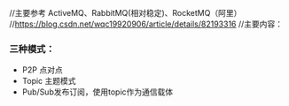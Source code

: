 //主要参考 ActiveMQ、RabbitMQ(相对稳定)、RocketMQ（阿里）
//https://blog.csdn.net/wqc19920906/article/details/82193316
//主要内容：
<!-- 2.1 Broker

消息服务器，作为server提供消息核心服务

      2.2 Producer

消息生产者，业务的发起方，负责生产消息传输给broker，

      2.3 Consumer

消息消费者，业务的处理方，负责从broker获取消息并进行业务逻辑处理

      2.4 Topic

主题，发布订阅模式下的消息统一汇集地，不同生产者向topic发送消息，由MQ服务器分发到不同的订阅者，实现消息的       广播

      2.5 Queue

队列，PTP模式下，特定生产者向特定queue发送消息，消费者订阅特定的queue完成指定消息的接收

      2.6 Message

消息体，根据不同通信协议定义的固定格式进行编码的数据包，来封装业务数据，实现消息的传输 -->


### 三种模式：
- P2P  点对点
- Topic 主题模式
- Pub/Sub发布订阅，使用topic作为通信载体

